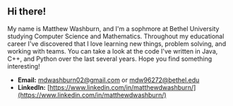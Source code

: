 ## Hi there!
My name is Matthew Washburn, and I'm a sophmore at Bethel University studying Computer Science and Mathematics. Throughout my educational career I've discovered that I love learning new things, problem solving, and working with teams. You can take a look at the code I've written in Java, C++, and Python over the last several years. Hope you find something interesting!

- **Email:** [mdwashburn02@gmail.com](mailto:mdwashburn02@gmail.com) or [mdw96272@bethel.edu](mailto:mdw96272@bethel.edu)
- **LinkedIn:** [https://www.linkedin.com/in/matthewdwashburn/](https://www.linkedin.com/in/matthewdwashburn/)
